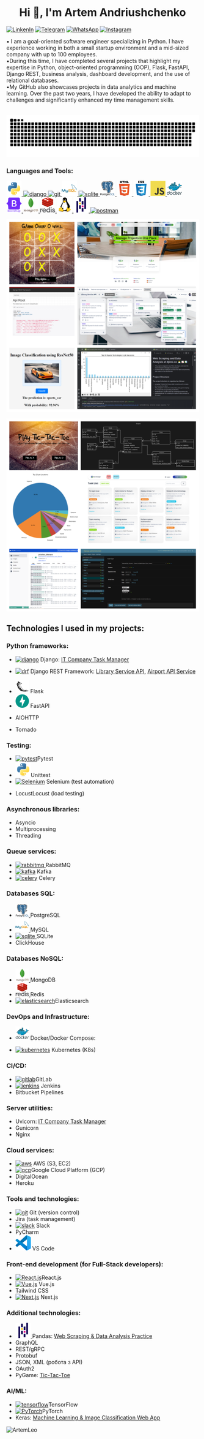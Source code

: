 <h1 align="center">Hi 👋, I'm Artem Andriushchenko</h1>

[![LinkenIn](https://img.shields.io/badge/-LinkedIn-0077B5?style=flat&logo=linkedin&logoColor=white)](https://www.linkedin.com/in/andriushchenkoartem/)
[![Telegram](https://img.shields.io/badge/-Telegram-2CA5E0?style=flat&logo=telegram&logoColor=white)](https://t.me/link_by_Artem)
[![WhatsApp](https://img.shields.io/badge/-WhatsApp-FF076E?style=flat&logo=whatsapp&logoColor=white)](https://wa.me/380950333760)
[![Instagram](https://img.shields.io/badge/-Instagram-E4405F?style=flat&logo=instagram&logoColor=white)](https://www.instagram.com/artem_leo_andriushchenko/)

▪️ I am a goal-oriented software engineer specializing in Python. I have experience working in both a small startup environment and a mid-sized company with up to 100 employees.<br>
▪️During this time, I have completed several projects that highlight my expertise in Python, object-oriented programming (OOP), Flask, FastAPI, Django REST, business analysis, dashboard development, and the use of relational databases.<br>
▪️My GitHub also showcases projects in data analytics and machine learning. Over the past two years, I have developed the ability to adapt to challenges and significantly enhanced my time management skills.<br><br>

<p align="center">
 <img width="600" src="assets/github-snake.svg" alt="snake"/>
</p>

<h3 align="left">Languages and Tools:</h3>
<p align="left">
<a href="https://www.python.org" target="_blank" rel="noreferrer"> <img src="https://raw.githubusercontent.com/devicons/devicon/master/icons/python/python-original.svg" alt="python" width="40" height="40"/> </a>
<a href="https://www.djangoproject.com/" target="_blank" rel="noreferrer"> <img src="https://cdn.worldvectorlogo.com/logos/django.svg" alt="django" width="40" height="40"/> </a>
<a href="https://git-scm.com/" target="_blank" rel="noreferrer"> <img src="https://www.vectorlogo.zone/logos/git-scm/git-scm-icon.svg" alt="git" width="40" height="40"/> </a> </a>
<a href="https://www.mysql.com/" target="_blank" rel="noreferrer"> <img src="https://raw.githubusercontent.com/devicons/devicon/master/icons/mysql/mysql-original-wordmark.svg" alt="mysql" width="40" height="40"/> </a>
<a href="https://www.sqlite.org/" target="_blank" rel="noreferrer"> <img src="https://www.vectorlogo.zone/logos/sqlite/sqlite-icon.svg" alt="sqlite" width="40" height="40"/> </a>
<a href="https://www.postgresql.org" target="_blank" rel="noreferrer"> <img src="https://raw.githubusercontent.com/devicons/devicon/master/icons/postgresql/postgresql-original-wordmark.svg" alt="postgresql" width="40" height="40"/> </a>
<a href="https://www.w3.org/html/" target="_blank" rel="noreferrer"> <img src="https://raw.githubusercontent.com/devicons/devicon/master/icons/html5/html5-original-wordmark.svg" alt="html5" width="40" height="40"/> </a> 
<a href="https://www.w3schools.com/css/" target="_blank" rel="noreferrer"> <img src="https://raw.githubusercontent.com/devicons/devicon/master/icons/css3/css3-original-wordmark.svg" alt="css3" width="40" height="40"/> </a>
<a href="https://developer.mozilla.org/en-US/docs/Web/JavaScript" target="_blank" rel="noreferrer"> <img src="https://raw.githubusercontent.com/devicons/devicon/master/icons/javascript/javascript-original.svg" alt="javascript" width="40" height="40"/> </a>
<a href="https://www.docker.com/" target="_blank" rel="noreferrer"> <img src="https://raw.githubusercontent.com/devicons/devicon/master/icons/docker/docker-original-wordmark.svg" alt="docker" width="40" height="40"/> </a>
<a href="https://getbootstrap.com" target="_blank" rel="noreferrer"> <img src="https://raw.githubusercontent.com/devicons/devicon/master/icons/bootstrap/bootstrap-plain-wordmark.svg" alt="bootstrap" width="40" height="40"/> </a>
<a href="https://www.mongodb.com/" target="_blank" rel="noreferrer"> <img src="https://raw.githubusercontent.com/devicons/devicon/master/icons/mongodb/mongodb-original-wordmark.svg" alt="mongodb" width="40" height="40"/> </a> 
<a href="https://redis.io" target="_blank" rel="noreferrer"> <img src="https://raw.githubusercontent.com/devicons/devicon/master/icons/redis/redis-original-wordmark.svg" alt="redis" width="40" height="40"/> </a>
<a href="https://www.linux.org/" target="_blank" rel="noreferrer"> <img src="https://raw.githubusercontent.com/devicons/devicon/master/icons/linux/linux-original.svg" alt="linux" width="40" height="40"/> </a> 
<a href="https://pandas.pydata.org/" target="_blank" rel="noreferrer"> <img src="https://raw.githubusercontent.com/devicons/devicon/2ae2a900d2f041da66e950e4d48052658d850630/icons/pandas/pandas-original.svg" alt="pandas" width="40" height="40"/> </a>
<a href="https://postman.com" target="_blank" rel="noreferrer"> <img src="https://www.vectorlogo.zone/logos/getpostman/getpostman-icon.svg" alt="postman" width="40" height="40"/> </a></p>




![my_projects](images/Collage_1.png)

![my_projects](images/Collage_2.png)

## Technologies I used in my projects:

### Python frameworks:

- <a href="https://www.djangoproject.com/" target="_blank" rel="noreferrer"><img src="https://cdn.worldvectorlogo.com/logos/django.svg" alt="django" width="40" height="40"/></a> Django: [IT Company Task Manager](https://github.com/ArtemLeo/it-company-task-manager)

- <a href="https://www.django-rest-framework.org/" target="_blank" rel="noreferrer"><img src="https://raw.githubusercontent.com/simple-icons/simple-icons/develop/icons/django.svg" alt="drf" width="40" height="40"/></a> Django REST Framework: [Library Service API](https://github.com/ArtemLeo/library-service-api), [Airport API Service](https://github.com/ArtemLeo/airport-api-service)

- <a href="https://flask.palletsprojects.com/" target="_blank" rel="noreferrer">
  <img src="https://raw.githubusercontent.com/devicons/devicon/master/icons/flask/flask-original.svg" alt="Flask" width="35" height="35"/></a> Flask

- <a href="https://fastapi.tiangolo.com/" target="_blank" rel="noreferrer">
  <img src="https://raw.githubusercontent.com/devicons/devicon/master/icons/fastapi/fastapi-original.svg" alt="FastAPI" width="35" height="35"/></a> FastAPI

- AIOHTTP

- Tornado

### Testing:

- <a href="https://docs.pytest.org/" target="_blank" rel="noreferrer">
  <img src="https://upload.wikimedia.org/wikipedia/commons/b/ba/Pytest_logo.svg" alt="pytest" width="40" height="40"/></a>Pytest

- <a href="https://docs.python.org/3/library/unittest.html" target="_blank" rel="noreferrer">
  <img src="https://raw.githubusercontent.com/devicons/devicon/master/icons/python/python-original.svg" alt="unittest" width="40" height="40"/></a>Unittest

- <a href="https://www.selenium.dev/" target="_blank" rel="noreferrer">
  <img src="https://upload.wikimedia.org/wikipedia/commons/d/d5/Selenium_Logo.png" alt="Selenium" width="35" height="35"/></a> Selenium (test automation)
- LocustLocust (load testing)

### Asynchronous libraries:

- Asyncio
- Multiprocessing
- Threading

### Queue services:

- <a href="https://www.rabbitmq.com/" target="_blank" rel="noreferrer">
  <img src="https://www.vectorlogo.zone/logos/rabbitmq/rabbitmq-icon.svg" alt="rabbitmq" width="40" height="40"/> </a>RabbitMQ

- <a href="https://kafka.apache.org/" target="_blank" rel="noreferrer">
  <img src="https://www.vectorlogo.zone/logos/apache_kafka/apache_kafka-icon.svg" alt="kafka" width="40" height="40"/></a> Kafka

- <a href="https://docs.celeryproject.org/" target="_blank" rel="noreferrer">
  <img src="https://raw.githubusercontent.com/simple-icons/simple-icons/develop/icons/celery.svg" alt="celery" width="40" height="40"/></a> Celery

### Databases SQL:

- <a href="https://www.postgresql.org" target="_blank" rel="noreferrer"> <img src="https://raw.githubusercontent.com/devicons/devicon/master/icons/postgresql/postgresql-original-wordmark.svg" alt="postgresql" width="35" height="35"/> </a> PostgreSQL
- <a href="https://www.mysql.com/" target="_blank" rel="noreferrer"> <img src="https://raw.githubusercontent.com/devicons/devicon/master/icons/mysql/mysql-original-wordmark.svg" alt="mysql" width="35" height="35"/> </a> MySQL
- <a href="https://www.sqlite.org/" target="_blank" rel="noreferrer"> <img src="https://www.vectorlogo.zone/logos/sqlite/sqlite-icon.svg" alt="sqlite" width="35" height="35"/> </a> SQLite
- ClickHouse

### Databases NoSQL:

- <a href="https://www.mongodb.com/" target="_blank" rel="noreferrer"> <img src="https://raw.githubusercontent.com/devicons/devicon/master/icons/mongodb/mongodb-original-wordmark.svg" alt="mongodb" width="35" height="35"/> </a> MongoDB
- <a href="https://redis.io" target="_blank" rel="noreferrer"> <img src="https://raw.githubusercontent.com/devicons/devicon/master/icons/redis/redis-original-wordmark.svg" alt="redis" width="35" height="35"/> </a> Redis
- <a href="https://www.elastic.co/" target="_blank" rel="noreferrer">
  <img src="https://www.vectorlogo.zone/logos/elastic/elastic-icon.svg" alt="elasticsearch" width="40" height="40"/></a>Elasticsearch

### DevOps and Infrastructure:

- <a href="https://www.docker.com/" target="_blank" rel="noreferrer"> <img src="https://raw.githubusercontent.com/devicons/devicon/master/icons/docker/docker-original-wordmark.svg" alt="docker" width="35" height="35"/></a> Docker/Docker Compose:

- <a href="https://kubernetes.io/" target="_blank" rel="noreferrer">
  <img src="https://www.vectorlogo.zone/logos/kubernetes/kubernetes-icon.svg" alt="kubernetes" width="40" height="40"/></a> Kubernetes (K8s)

### CI/CD:

- <a href="https://about.gitlab.com/" target="_blank" rel="noreferrer">
  <img src="https://www.vectorlogo.zone/logos/gitlab/gitlab-icon.svg" alt="gitlab" width="40" height="40"/></a>GitLab
- <a href="https://www.jenkins.io/" target="_blank" rel="noreferrer">
  <img src="https://www.vectorlogo.zone/logos/jenkins/jenkins-icon.svg" alt="jenkins" width="40" height="40"/></a> Jenkins
- Bitbucket Pipelines

### Server utilities:

- Uvicorn: [IT Company Task Manager](https://github.com/ArtemLeo/it-company-task-manager)
- Gunicorn
- Nginx

### Cloud services:

- <a href="https://aws.amazon.com/" target="_blank" rel="noreferrer">
  <img src="https://www.vectorlogo.zone/logos/amazon_aws/amazon_aws-icon.svg" alt="aws" width="40" height="40"/></a> AWS (S3, EC2)
- <a href="https://cloud.google.com/" target="_blank" rel="noreferrer">
  <img src="https://www.vectorlogo.zone/logos/google_cloud/google_cloud-icon.svg" alt="gcp" width="40" height="40"/></a>Google Cloud Platform (GCP)
- DigitalOcean
- Heroku

### Tools and technologies:

- <a href="https://git-scm.com/" target="_blank" rel="noreferrer">
  <img src="https://www.vectorlogo.zone/logos/git-scm/git-scm-icon.svg" alt="git" width="40" height="40"/></a> Git (version control)
- Jira (task management)
- <a href="https://slack.com/" target="_blank" rel="noreferrer">
  <img src="https://www.vectorlogo.zone/logos/slack/slack-icon.svg" alt="slack" width="40" height="40"/></a> Slack
- PyCharm
- <a href="https://code.visualstudio.com/" target="_blank" rel="noreferrer">
  <img src="https://raw.githubusercontent.com/devicons/devicon/master/icons/vscode/vscode-original.svg" alt="vscode" width="40" height="40"/></a> VS Code

### Front-end development (for Full-Stack developers):

- <a href="https://reactjs.org" target="_blank" rel="noreferrer">
  <img src="https://upload.wikimedia.org/wikipedia/commons/a/a7/React-icon.svg" alt="React.js" width="35" height="35"/></a>React.js
- <a href="https://vuejs.org" target="_blank" rel="noreferrer">
  <img src="https://upload.wikimedia.org/wikipedia/commons/9/95/Vue.js_Logo_2.svg" alt="Vue.js" width="35" height="35"/></a> Vue.js
- Tailwind CSS
- <a href="https://nextjs.org" target="_blank" rel="noreferrer">
  <img src="https://nextjs.org/static/favicon/favicon.ico" alt="Next.js" width="35" height="35"/></a> Next.js

### Additional technologies:
- <a href="https://pandas.pydata.org/" target="_blank" rel="noreferrer"> <img src="https://raw.githubusercontent.com/devicons/devicon/2ae2a900d2f041da66e950e4d48052658d850630/icons/pandas/pandas-original.svg" alt="pandas" width="40" height="40"/> </a> Pandas: [Web Scraping & Data Analysis Practice](https://github.com/ArtemLeo/web-scraping-data-analysis-djinni.co)
- GraphQL
- REST/gRPC
- Protobuf
- JSON, XML (робота з API)
- OAuth2
- PyGame: [Tic-Tac-Toe](https://github.com/ArtemLeo/python-game-tic-tac-toe)

### AI/ML:

- <a href="https://www.tensorflow.org/" target="_blank" rel="noreferrer">
  <img src="https://www.vectorlogo.zone/logos/tensorflow/tensorflow-icon.svg" alt="tensorflow" width="40" height="40"/></a>TensorFlow
- <a href="https://pytorch.org" target="_blank" rel="noreferrer">
  <img src="https://pytorch.org/assets/images/pytorch-logo.png" alt="PyTorch" width="35" height="35"/></a>PyTorch
- Keras: [Machine Learning & Image Classification Web App](https://github.com/ArtemLeo/image-classification-web-app)

<p><img align="center" src="https://github-readme-streak-stats.herokuapp.com/?user=ArtemLeo&" alt="ArtemLeo" /></p>
